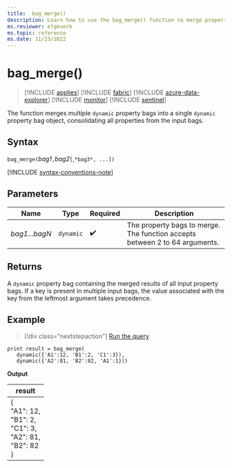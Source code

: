 ```yaml
---
title:  bag_merge() 
description: Learn how to use the bag_merge() function to merge property bags.
ms.reviewer: elgevork
ms.topic: reference
ms.date: 11/23/2022
---
```

# bag_merge()

> [!INCLUDE [applies](../includes/applies-to-version/applies.md)] [!INCLUDE [fabric](../includes/applies-to-version/fabric.md)] [!INCLUDE [azure-data-explorer](../includes/applies-to-version/azure-data-explorer.md)] [!INCLUDE [monitor](../includes/applies-to-version/monitor.md)] [!INCLUDE [sentinel](../includes/applies-to-version/sentinel.md)]

The function merges multiple `dynamic` property bags into a single `dynamic` property bag object, consolidating all properties from the input bags.

## Syntax

`bag_merge(`*bag1*`,`*bag2*`[`,`*bag3*, ...])`

[!INCLUDE [syntax-conventions-note](../includes/syntax-conventions-note.md)]

## Parameters

| Name | Type | Required | Description |
| -- | -- | -- | -- |
| *bag1...bagN* | `dynamic` |  :heavy_check_mark: | The property bags to merge. The function accepts between 2 to 64 arguments. |

## Returns

A `dynamic` property bag containing the merged results of all input property bags. If a key is present in multiple input bags, the value associated with the key from the leftmost argument takes precedence.

## Example

> [!div class="nextstepaction"]
> <a href="https://dataexplorer.azure.com/clusters/help/databases/Samples?query=H4sIAAAAAAAAAysoyswrUShKLS7NKVGwVUhKTI/PTS1KT9XgUlBQSKnMS8zNTNaoVnc0VLcyNNJRUHcCMkC0M5A2rtXUQVNmpG5lYQhSBmKA1IE11mpqAgDRMHuwaAAAAA==" target="_blank">Run the query</a>

```kusto
print result = bag_merge(
   dynamic({'A1':12, 'B1':2, 'C1':3}),
   dynamic({'A2':81, 'B2':82, 'A1':1}))
```

**Output**

|result|
|---|
|{<br>  "A1": 12,<br>  "B1": 2,<br>  "C1": 3,<br>  "A2": 81,<br>  "B2": 82<br>}|

